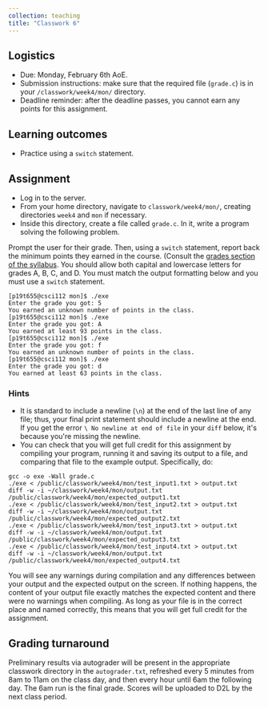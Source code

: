 ```yaml
---
collection: teaching
title: "Classwork 6"
---
```


## Logistics
* Due: Monday, February 6th AoE.
* Submission instructions: make sure that the required file (`grade.c`) is in your
	`/classwork/week4/mon/` directory.
* Deadline reminder: after the deadline passes, you cannot earn any points for
	this assignment.

## Learning outcomes
* Practice using a `switch` statement.

## Assignment

* Log in to the server.
* From your home directory, navigate to `classwork/week4/mon/`, creating directories `week4` and `mon` if necessary.
* Inside this directory, create a file called `grade.c`. In it, write a
	program solving the following problem.

Prompt the user for their grade. Then, using a `switch` statement, report back
the minimum points they earned in the course. (Consult the [grades section of the syllabus]( https://lgw2.github.io/teaching/csci112-spring-2023/syllabus/#grading). You should allow both capital and lowercase letters for grades A, B, C, and D. You must match the output
formatting below and you must use a `switch` statement.

```
[p19t655@csci112 mon]$ ./exe
Enter the grade you got: 5
You earned an unknown number of points in the class.
[p19t655@csci112 mon]$ ./exe
Enter the grade you got: A
You earned at least 93 points in the class.
[p19t655@csci112 mon]$ ./exe
Enter the grade you got: f
You earned an unknown number of points in the class.
[p19t655@csci112 mon]$ ./exe
Enter the grade you got: d
You earned at least 63 points in the class.
```

### Hints
* It is standard to include a newline (`\n`) at the end of the last line of any
	file; thus, your final print statement should include a newline at the end.
	If you get the error `\ No newline at end of file` in your `diff` below,
	it's because you're missing the newline.
* You can check that you will get full credit for this assignment by compiling
	your program, running it and saving its output to a file, and comparing
	that file to the example output. Specifically, do:
```
gcc -o exe -Wall grade.c
./exe < /public/classwork/week4/mon/test_input1.txt > output.txt
diff -w -i ~/classwork/week4/mon/output.txt /public/classwork/week4/mon/expected_output1.txt
./exe < /public/classwork/week4/mon/test_input2.txt > output.txt
diff -w -i ~/classwork/week4/mon/output.txt /public/classwork/week4/mon/expected_output2.txt
./exe < /public/classwork/week4/mon/test_input3.txt > output.txt
diff -w -i ~/classwork/week4/mon/output.txt /public/classwork/week4/mon/expected_output3.txt
./exe < /public/classwork/week4/mon/test_input4.txt > output.txt
diff -w -i ~/classwork/week4/mon/output.txt /public/classwork/week4/mon/expected_output4.txt
```
You will see any warnings during compilation and any differences between your output and the expected output on the
screen. If nothing happens, the content of your output file exactly matches the
expected content and there were no warnings when compiling. As long as your file is in the correct place and named
correctly, this means that you will get full credit for the assignment.

## Grading turnaround
Preliminary results via autograder will be present in the appropriate classwork
directory in the `autograder.txt`, refreshed every 5 minutes from 8am to 11am
on the class day, and then
every hour until 6am the following day. The 6am run is the final grade. Scores will be
uploaded to D2L by the next class period.
